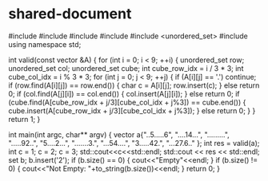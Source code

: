 # shared-document
#include <iostream>
#include <ctime>
#include <vector>
#include <string>
#include <unordered_set>
#include <set>
using namespace std;

int valid(const vector<string> &A) {
    for (int i = 0; i < 9; ++i) {
        unordered_set<char> row;
        unordered_set<char> col;
        unordered_set<char> cube;
        int cube_row_idx = i / 3 * 3;
        int cube_col_idx = i % 3 * 3;
        for (int j = 0; j < 9; ++j) {
            if (A[i][j] == '.')
                continue;
            if (row.find(A[i][j]) == row.end()) {
                char c = A[i][j];
                row.insert(c);
            } else
                return 0;
            if (col.find(A[j][i]) == col.end()) {
                col.insert(A[j][i]);
            } else
                return 0;
            if (cube.find(A[cube_row_idx + j/3][cube_col_idx + j%3]) == cube.end()) {
                cube.insert(A[cube_row_idx + j/3][cube_col_idx + j%3]);
            } else
                return 0;
        }
    }
    return 1;
}

int main(int argc, char** argv) {
    vector<string> a{"..5.....6", "....14...", ".........", ".....92..", "5....2...", ".......3.", "...54....", "3.....42.", "...27.6.." };
    int res = valid(a);
    int c = 1;
    c = 2;
    c = 3;
    std::cout<<c<<std::endl;
    std::cout << res << std::endl;
    set<char> b;
    b.insert('2');
    if (b.size() == 0) {
        cout<<"Empty"<<endl;
    }
    if (b.size() != 0) {
        cout<<"Not Empty: "+to_string(b.size())<<endl;
    }
    return 0;
}
